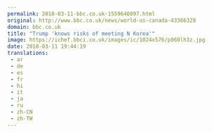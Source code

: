 ```yaml
---
permalink: 2018-03-11-bbc.co.uk-1559640897.html
original: http://www.bbc.co.uk/news/world-us-canada-43366328
domain: bbc.co.uk
title: "Trump 'knows risks of meeting N Korea'"
image: https://ichef.bbci.co.uk/images/ic/1024x576/p060lh3z.jpg
date: 2018-03-11 19:44:19
translations: 
 - ar
 - de
 - es
 - fr
 - hi
 - it
 - ja
 - ru
 - zh-CN
 - zh-TW
---
```


